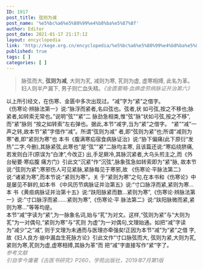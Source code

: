```yaml
---
ID: 1917
post_title: 弦则为减
post_name: '%e5%bc%a6%e5%88%99%e4%b8%ba%e5%87%8f'
author: Editor
post_date: 2021-01-17 21:17:12
layout: encyclopedia
link: 'http://kege.org.cn/encyclopedia/%e5%bc%a6%e5%88%99%e4%b8%ba%e5%87%8f'
published: true
tags: [ ]
categories: [ ]
---
```

<blockquote>
<div>脉弦而大, <strong>弦则为减</strong>, 大则为芤, 减则为寒, 芤则为虚, 虚寒相搏, 此名为革。妇人则半产漏下, 男子则亡血失精。<span style="color: #808080;"><em>《金匮要略·血痹虚劳病脉证并治第六》</em></span></div></blockquote>
<div></div>
<div>以上所引经文，在伤寒、金匮中多次出现过。“减”字为“紧”之借字。</div>
<div></div>
<div>
<div>《伤寒论·辨脉法第一》说:“脉浮而紧者,名曰弦也。弦者,状 如弓弦,按之不移也;脉紧者,如转索无常也。”说明“弦”“紧”二 脉劲急相类,惟“弦”脉“状如弓弦,按之不移”,而“紧”脉则 “按之如转索”左右弹也。据此,本节“减字,当为“紧”之借字。 “紧”“减”一声之转,故本节“紧”字借作“减”。所谓“弦则为减” 者,即“弦则为紧”也;所谓“减则为寒”者,即“紧则为寒”也 本书《腹满寒疝宿食病脉证治》说:“胁下偏痛(此下原衍“发 热”二字,今删),其脉紧弦,此寒也”是“弦”“紧”二脉均主寒, 且该篇还说:“寒疝绕脐痛,若发则白汗(原误为“白津”,今改正) 出,手足厥冷,其脉沉紧者,大乌头煎主之,而《外台秘要·寒疝腹 痛方门》引此文“沉紧”作“沉弦”,脉象弦急如转索即为“紧”脉, 故本节说:“弦则为紧”;寒邪伤人可见紧脉,紧脉每见于寒邪,故 《伤寒论·平脉法第二》说:“诸紧为寒”,而本节说:“紧则为寒”。关 于“紧则为寒”之句,在本书和《伤寒论》中是屡见不鲜的,如本书 《中风历节病脉证并治第五》说:“寸口脉浮而紧,紧则为寒…本 书《黄疸病脉证并治第十五》说:“趺阳脉紧而数…紧则为寒”,《伤寒论·辨脉法第一》说:”寸口脉浮而紧……紧则为寒”,《伤寒论·平 脉法第二》说:“趺阳脉微而紧,紧则为寒…”等等均是。</div>
<div></div>
<div></div>
<div>本节“减”字读为“紧”,为一脉象名词,始与“芤”为对文。这样,“弦则为紧”与“大则为芤”为一对偶句,“紧则为寒”与“芤则 为虚”为一对偶句,文理始通。如把“减”字读为“减少”之“减”, 则于文理为未通而与医理亦牵强矣!正因为本节“减”为“紧”之借 字,故《妇人良方·崩中漏血生死脉方论》引此文作“寸口脉弦而大, 弦则为紧,大则为芤,紧则为寒,芤则为虚,虚寒相搏,其脉为革”而 把“减”字直接写作“紧”字了。</div>
</div>
<div></div>
<div><span style="color: #808080;"><em>参考文献</em></span></div>
<div><span style="color: #808080;"><em>引自李今庸著《古医书研究》P260，学苑出版社，2019年7月第1版</em></span></div>